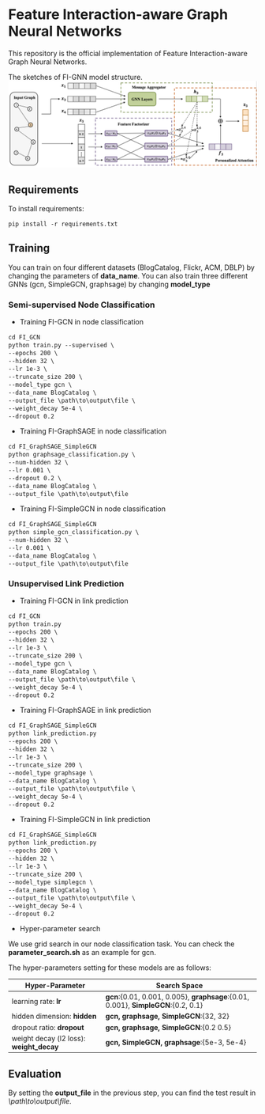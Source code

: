 # Feature Interaction-aware Graph Neural Networks

This repository is the official implementation of Feature Interaction-aware Graph Neural Networks. 

The sketches of FI-GNN model structure. 
![GraphStructure](./pics/model.png)


## Requirements

To install requirements:

```setup
pip install -r requirements.txt
```

## Training
You can train on four different datasets (BlogCatalog, Flickr, ACM, DBLP) by changing the parameters of **data_name**. You can also train three different GNNs (gcn, SimpleGCN, graphsage) by changing **model_type** 

###  Semi-supervised Node Classification

- Training FI-GCN in node classification
```shell script
cd FI_GCN
python train.py --supervised \
--epochs 200 \
--hidden 32 \
--lr 1e-3 \
--truncate_size 200 \
--model_type gcn \
--data_name BlogCatalog \
--output_file \path\to\output\file \
--weight_decay 5e-4 \
--dropout 0.2 
```
- Training FI-GraphSAGE in node classification 
```shell script
cd FI_GraphSAGE_SimpleGCN
python graphsage_classification.py \
--num-hidden 32 \
--lr 0.001 \
--dropout 0.2 \
--data_name BlogCatalog \
--output_file \path\to\output\file
```

- Training FI-SimpleGCN in node classification
```shell script
cd FI_GraphSAGE_SimpleGCN
python simple_gcn_classification.py \
--num-hidden 32 \
--lr 0.001 \
--data_name BlogCatalog \
--output_file \path\to\output\file
```

### Unsupervised Link Prediction

- Training FI-GCN in link prediction

```shell script
cd FI_GCN
python train.py
--epochs 200 \
--hidden 32 \
--lr 1e-3 \
--truncate_size 200 \
--model_type gcn \
--data_name BlogCatalog \
--output_file \path\to\output\file \
--weight_decay 5e-4 \
--dropout 0.2 
```

- Training FI-GraphSAGE in link prediction
```shell script
cd FI_GraphSAGE_SimpleGCN 
python link_prediction.py
--epochs 200 \
--hidden 32 \
--lr 1e-3 \
--truncate_size 200 \
--model_type graphsage \
--data_name BlogCatalog \
--output_file \path\to\output\file \
--weight_decay 5e-4 \
--dropout 0.2 
```

- Training FI-SimpleGCN in link prediction
```shell script
cd FI_GraphSAGE_SimpleGCN 
python link_prediction.py
--epochs 200 \
--hidden 32 \
--lr 1e-3 \
--truncate_size 200 \
--model_type simplegcn \
--data_name BlogCatalog \
--output_file \path\to\output\file \
--weight_decay 5e-4 \
--dropout 0.2 
```
 
- Hyper-parameter search

We use grid search in our node classification task. You can check the **parameter_search.sh** as an example for gcn. 

The hyper-parameters setting for these models are as follows:

| Hyper-Parameter    | Search Space    | 
| ------------------ |---------------- |
| learning rate: **lr** |  **gcn**:{0.01, 0.001, 0.005}, **graphsage**:{0.01, 0.001}, **SimpleGCN**:{0.2, 0.1}|
| hidden dimension: **hidden** | **gcn, graphsage, SimpleGCN**:{32, 32} |
| dropout ratio: **dropout** | **gcn, graphsage, SimpleGCN**:{0.2 0.5}|
| weight decay (l2 loss): **weight_decay** | **gcn, SimpleGCN, graphsage**:{5e-3, 5e-4}|
 


 
## Evaluation
By setting the **output_file** in the previous step, you can find the test result in _\path\to\output\file_. 


